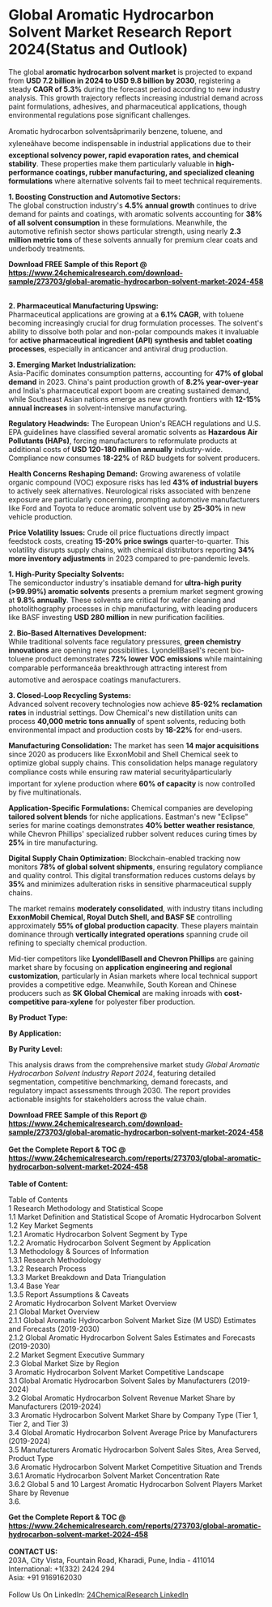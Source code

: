 <h1>Global Aromatic Hydrocarbon Solvent Market Research Report 2024(Status and Outlook)</h1><p>The global <strong>aromatic hydrocarbon solvent market</strong> is projected to expand from <strong>USD 7.2 billion in 2024 to USD 9.8 billion by 2030</strong>, registering a steady <strong>CAGR of 5.3%</strong> during the forecast period according to new industry analysis. This growth trajectory reflects increasing industrial demand across paint formulations, adhesives, and pharmaceutical applications, though environmental regulations pose significant challenges.</p><p>Aromatic hydrocarbon solventsâprimarily benzene, toluene, and xyleneâhave become indispensable in industrial applications due to their <strong>exceptional solvency power, rapid evaporation rates, and chemical stability</strong>. These properties make them particularly valuable in <strong>high-performance coatings, rubber manufacturing, and specialized cleaning formulations</strong> where alternative solvents fail to meet technical requirements.</p><p><strong>1. Boosting Construction and Automotive Sectors:</strong><br>
The global construction industry's <strong>4.5% annual growth</strong> continues to drive demand for paints and coatings, with aromatic solvents accounting for <strong>38% of all solvent consumption</strong> in these formulations. Meanwhile, the automotive refinish sector shows particular strength, using nearly <strong>2.3 million metric tons</strong> of these solvents annually for premium clear coats and underbody treatments.</p><div><b>Download FREE Sample of this Report @ 
            <a href="https://www.24chemicalresearch.com/download-sample/273703/global-aromatic-hydrocarbon-solvent-market-2024-458">
            https://www.24chemicalresearch.com/download-sample/273703/global-aromatic-hydrocarbon-solvent-market-2024-458</a></b></div><br><p><strong>2. Pharmaceutical Manufacturing Upswing:</strong><br>
Pharmaceutical applications are growing at a <strong>6.1% CAGR</strong>, with toluene becoming increasingly crucial for drug formulation processes. The solvent's ability to dissolve both polar and non-polar compounds makes it invaluable for <strong>active pharmaceutical ingredient (API) synthesis and tablet coating processes</strong>, especially in anticancer and antiviral drug production.</p><p><strong>3. Emerging Market Industrialization:</strong><br>
Asia-Pacific dominates consumption patterns, accounting for <strong>47% of global demand</strong> in 2023. China's paint production growth of <strong>8.2% year-over-year</strong> and India's pharmaceutical export boom are creating sustained demand, while Southeast Asian nations emerge as new growth frontiers with <strong>12-15% annual increases</strong> in solvent-intensive manufacturing.</p><p><strong>Regulatory Headwinds:</strong> The European Union's REACH regulations and U.S. EPA guidelines have classified several aromatic solvents as <strong>Hazardous Air Pollutants (HAPs)</strong>, forcing manufacturers to reformulate products at additional costs of <strong>USD 120-180 million annually</strong> industry-wide. Compliance now consumes <strong>18-22%</strong> of R&amp;D budgets for solvent producers.</p><p><strong>Health Concerns Reshaping Demand:</strong> Growing awareness of volatile organic compound (VOC) exposure risks has led <strong>43% of industrial buyers</strong> to actively seek alternatives. Neurological risks associated with benzene exposure are particularly concerning, prompting automotive manufacturers like Ford and Toyota to reduce aromatic solvent use by <strong>25-30%</strong> in new vehicle production.</p><p><strong>Price Volatility Issues:</strong> Crude oil price fluctuations directly impact feedstock costs, creating <strong>15-20% price swings</strong> quarter-to-quarter. This volatility disrupts supply chains, with chemical distributors reporting <strong>34% more inventory adjustments</strong> in 2023 compared to pre-pandemic levels.</p><p><strong>1. High-Purity Specialty Solvents:</strong><br>
The semiconductor industry's insatiable demand for <strong>ultra-high purity (&gt;99.99%) aromatic solvents</strong> presents a premium market segment growing at <strong>9.8% annually</strong>. These solvents are critical for wafer cleaning and photolithography processes in chip manufacturing, with leading producers like BASF investing <strong>USD 280 million</strong> in new purification facilities.</p><p><strong>2. Bio-Based Alternatives Development:</strong><br>
While traditional solvents face regulatory pressures, <strong>green chemistry innovations</strong> are opening new possibilities. LyondellBasell's recent bio-toluene product demonstrates <strong>72% lower VOC emissions</strong> while maintaining comparable performanceâa breakthrough attracting interest from automotive and aerospace coatings manufacturers.</p><p><strong>3. Closed-Loop Recycling Systems:</strong><br>
Advanced solvent recovery technologies now achieve <strong>85-92% reclamation rates</strong> in industrial settings. Dow Chemical's new distillation units can process <strong>40,000 metric tons annually</strong> of spent solvents, reducing both environmental impact and production costs by <strong>18-22%</strong> for end-users.</p><p><strong>Manufacturing Consolidation:</strong> The market has seen <strong>14 major acquisitions</strong> since 2020 as producers like ExxonMobil and Shell Chemical seek to optimize global supply chains. This consolidation helps manage regulatory compliance costs while ensuring raw material securityâparticularly important for xylene production where <strong>60% of capacity</strong> is now controlled by five multinationals.</p><p><strong>Application-Specific Formulations:</strong> Chemical companies are developing <strong>tailored solvent blends</strong> for niche applications. Eastman's new "Eclipse" series for marine coatings demonstrates <strong>40% better weather resistance</strong>, while Chevron Phillips' specialized rubber solvent reduces curing times by <strong>25%</strong> in tire manufacturing.</p><p><strong>Digital Supply Chain Optimization:</strong> Blockchain-enabled tracking now monitors <strong>78% of global solvent shipments</strong>, ensuring regulatory compliance and quality control. This digital transformation reduces customs delays by <strong>35%</strong> and minimizes adulteration risks in sensitive pharmaceutical supply chains.</p><p>The market remains <strong>moderately consolidated</strong>, with industry titans including <strong>ExxonMobil Chemical, Royal Dutch Shell, and BASF SE</strong> controlling approximately <strong>55% of global production capacity</strong>. These players maintain dominance through <strong>vertically integrated operations</strong> spanning crude oil refining to specialty chemical production.</p><p>Mid-tier competitors like <strong>LyondellBasell and Chevron Phillips</strong> are gaining market share by focusing on <strong>application engineering and regional customization</strong>, particularly in Asian markets where local technical support provides a competitive edge. Meanwhile, South Korean and Chinese producers such as <strong>SK Global Chemical</strong> are making inroads with <strong>cost-competitive para-xylene</strong> for polyester fiber production.</p><p><strong>By Product Type:</strong></p><p><strong>By Application:</strong></p><p><strong>By Purity Level:</strong></p><p>This analysis draws from the comprehensive market study <em>Global Aromatic Hydrocarbon Solvent Industry Report 2024</em>, featuring detailed segmentation, competitive benchmarking, demand forecasts, and regulatory impact assessments through 2030. The report provides actionable insights for stakeholders across the value chain.</p><div><b>Download FREE Sample of this Report @ 
            <a href="https://www.24chemicalresearch.com/download-sample/273703/global-aromatic-hydrocarbon-solvent-market-2024-458">
            https://www.24chemicalresearch.com/download-sample/273703/global-aromatic-hydrocarbon-solvent-market-2024-458</a></b></div><br><div><b>Get the Complete Report & TOC @ 
            <a href="https://www.24chemicalresearch.com/reports/273703/global-aromatic-hydrocarbon-solvent-market-2024-458">
            https://www.24chemicalresearch.com/reports/273703/global-aromatic-hydrocarbon-solvent-market-2024-458</a></b></div><br>
            <b>Table of Content:</b><p>Table of Contents<br />
1 Research Methodology and Statistical Scope<br />
1.1 Market Definition and Statistical Scope of Aromatic Hydrocarbon Solvent<br />
1.2 Key Market Segments<br />
1.2.1 Aromatic Hydrocarbon Solvent Segment by Type<br />
1.2.2 Aromatic Hydrocarbon Solvent Segment by Application<br />
1.3 Methodology & Sources of Information<br />
1.3.1 Research Methodology<br />
1.3.2 Research Process<br />
1.3.3 Market Breakdown and Data Triangulation<br />
1.3.4 Base Year<br />
1.3.5 Report Assumptions & Caveats<br />
2 Aromatic Hydrocarbon Solvent Market Overview<br />
2.1 Global Market Overview<br />
2.1.1 Global Aromatic Hydrocarbon Solvent Market Size (M USD) Estimates and Forecasts (2019-2030)<br />
2.1.2 Global Aromatic Hydrocarbon Solvent Sales Estimates and Forecasts (2019-2030)<br />
2.2 Market Segment Executive Summary<br />
2.3 Global Market Size by Region<br />
3 Aromatic Hydrocarbon Solvent Market Competitive Landscape<br />
3.1 Global Aromatic Hydrocarbon Solvent Sales by Manufacturers (2019-2024)<br />
3.2 Global Aromatic Hydrocarbon Solvent Revenue Market Share by Manufacturers (2019-2024)<br />
3.3 Aromatic Hydrocarbon Solvent Market Share by Company Type (Tier 1, Tier 2, and Tier 3)<br />
3.4 Global Aromatic Hydrocarbon Solvent Average Price by Manufacturers (2019-2024)<br />
3.5 Manufacturers Aromatic Hydrocarbon Solvent Sales Sites, Area Served, Product Type<br />
3.6 Aromatic Hydrocarbon Solvent Market Competitive Situation and Trends<br />
3.6.1 Aromatic Hydrocarbon Solvent Market Concentration Rate<br />
3.6.2 Global 5 and 10 Largest Aromatic Hydrocarbon Solvent Players Market Share by Revenue<br />
3.6.</p><div><b>Get the Complete Report & TOC @ 
            <a href="https://www.24chemicalresearch.com/reports/273703/global-aromatic-hydrocarbon-solvent-market-2024-458">
            https://www.24chemicalresearch.com/reports/273703/global-aromatic-hydrocarbon-solvent-market-2024-458</a></b></div><br><b>CONTACT US:</b><br>
            203A, City Vista, Fountain Road, Kharadi, Pune, India - 411014<br>
            International: +1(332) 2424 294<br>
            Asia: +91 9169162030 <br><br>
            Follow Us On LinkedIn: <a href="https://www.linkedin.com/company/24chemicalresearch/">24ChemicalResearch LinkedIn</a>